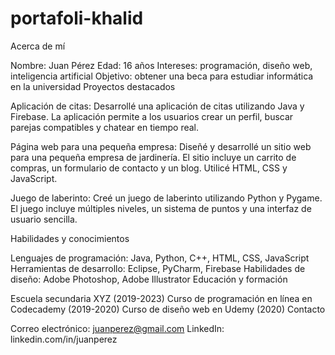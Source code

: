# portafoli-khalid
Acerca de mí

Nombre: Juan Pérez
Edad: 16 años
Intereses: programación, diseño web, inteligencia artificial
Objetivo: obtener una beca para estudiar informática en la universidad
Proyectos destacados

Aplicación de citas: Desarrollé una aplicación de citas utilizando Java y Firebase. La aplicación permite a los usuarios crear un perfil, buscar parejas compatibles y chatear en tiempo real.

Página web para una pequeña empresa: Diseñé y desarrollé un sitio web para una pequeña empresa de jardinería. El sitio incluye un carrito de compras, un formulario de contacto y un blog. Utilicé HTML, CSS y JavaScript.

Juego de laberinto: Creé un juego de laberinto utilizando Python y Pygame. El juego incluye múltiples niveles, un sistema de puntos y una interfaz de usuario sencilla.

Habilidades y conocimientos

Lenguajes de programación: Java, Python, C++, HTML, CSS, JavaScript
Herramientas de desarrollo: Eclipse, PyCharm, Firebase
Habilidades de diseño: Adobe Photoshop, Adobe Illustrator
Educación y formación

Escuela secundaria XYZ (2019-2023)
Curso de programación en línea en Codecademy (2019-2020)
Curso de diseño web en Udemy (2020)
Contacto

Correo electrónico: juanperez@gmail.com
LinkedIn: linkedin.com/in/juanperez

